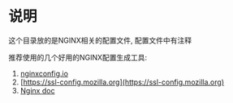 # 说明

这个目录放的是NGINX相关的配置文件, 配置文件中有注释

推荐使用的几个好用的NGINX配置生成工具:

1. [nginxconfig.io](https://github.com/digitalocean/nginxconfig.io)
2. [https://ssl-config.mozilla.org](https://ssl-config.mozilla.org)
3. [Nginx doc](https://nginx.org/en/docs)
